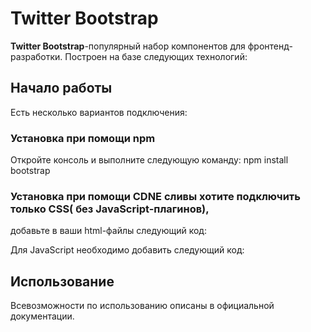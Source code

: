 # Twitter Bootstrap
**Twitter Bootstrap**-популярный набор компонентов для фронтенд-разработки.
Построен на базе следующих технологий:

## Начало работы
Есть несколько вариантов подключения:

### Установка при помощи npm
Откройте консоль и выполните следующую команду: npm install bootstrap

### Установка при помощи CDNЕ сливы хотите подключить только CSS( без JavaScript-плагинов), 
добавьте в ваши html-файлы следующий код: 


Для JavaScript необходимо добавить следующий код:

## Использование 
Всевозможности по использованию описаны в официальной документации.